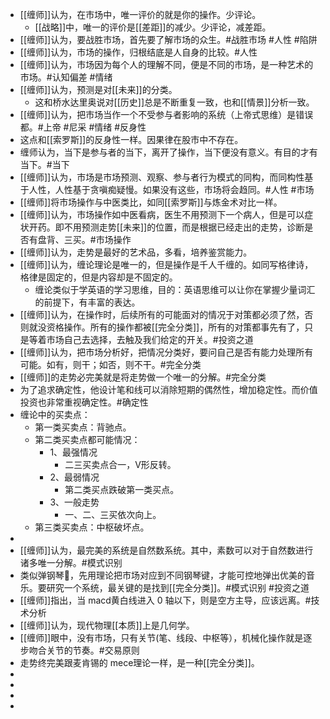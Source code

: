 - [[缠师]]认为，在市场中，唯一评价的就是你的操作。少评论。
	- [[战略]]中，唯一的评价是[[差距]]的减少。少评论，减差距。
- [[缠师]]认为，要战胜市场，首先要了解市场的众生。#战胜市场 #人性 #陷阱
- [[缠师]]认为，市场的操作，归根结底是人自身的比较。#人性
- [[缠师]]认为，市场因为每个人的理解不同，便是不同的市场，是一种艺术的市场。#认知偏差 #情绪
- [[缠师]]认为，预测是对[[未来]]的分类。
	- 这和桥水达里奥说对[[历史]]总是不断重复一致，也和[[情景]]分析一致。
- [[缠师]]认为，把市场当作一个不受参与者影响的系统（上帝式思维）是错误都。#上帝 #尼采 #情绪 #反身性
- 这点和[[索罗斯]]的反身性一样。因果律在股市中不存在。
- 缠师认为，当下是参与者的当下，离开了操作，当下便没有意义。有目的才有当下。#当下
- [[缠师]]认为，市场是市场预测、观察、参与者行为模式的同构，而同构性基于人性，人性基于贪嗔痴疑慢。如果没有这些，市场将会趋同。#人性 #市场
- [[缠师]]将市场操作与中医类比，如同[[索罗斯]]与炼金术对比一样。
- [[缠师]]认为，市场操作如中医看病，医生不用预测下一个病人，但是可以症状开药。即不用预测走势[[未来]]的位置，而是根据已经走出的走势，诊断是否有盘背、三买。#市场操作
- [[缠师]]认为，走势是最好的艺术品，多看，培养鉴赏能力。
- [[缠师]]认为，缠论理论是唯一的，但是操作是千人千缠的。如同写格律诗，格律是固定的，但是内容却是不固定的。
	- 缠论类似于学英语的学习思维，目的：英语思维可以让你在掌握少量词汇的前提下，有丰富的表达。
- [[缠师]]认为，在操作时，后续所有的可能面对的情况于对策都必须了然，否则就没资格操作。所有的操作都被[[完全分类]]，所有的对策都事先有了，只是等着市场自己去选择，去触及我们给定的开关。#投资之道
- [[缠师]]认为，把市场分析好，把情况分类好，要问自己是否有能力处理所有可能。如有，则干；如否，则不干。#完全分类
- [[缠师]]的走势必完美就是将走势做一个唯一的分解。#完全分类
- 为了追求确定性，他设计笔和线可以消除短期的偶然性，增加稳定性。而价值投资也非常重视确定性。#确定性
- 缠论中的买卖点：
	- 第一类买卖点：背驰点。
	- 第二类买卖点都可能情况：
		- 1、最强情况
			- 二三买卖点合一，V形反转。
		- 2、最弱情况
			- 第二类买点跌破第一类买点。
		- 3、一般走势
			- 一、二、三买依次向上。
	- 第三类买卖点：中枢破坏点。
-
- [[缠师]]认为，最完美的系统是自然数系统。其中，素数可以对于自然数进行诸多唯一分解。#模式识别
- 类似弹钢琴🎹，先用理论把市场对应到不同钢琴键，才能可控地弹出优美的音乐。要研究一个系统，最关键的是找到[[完全分类]]。#模式识别 #投资之道
- [[缠师]]指出，当 macd黄白线进入 0 轴以下，则是空方主导，应该远离。#技术分析
- [[缠师]]认为，现代物理[[本质]]上是几何学。
- [[缠师]]眼中，没有市场，只有关节(笔、线段、中枢等），机械化操作就是逐步吻合关节的节奏。#交易原则
- 走势终完美跟麦肯锡的 mece理论一样，是一种[[完全分类]]。
-
-
-
-